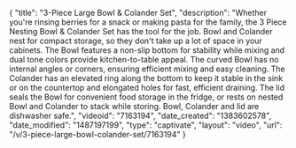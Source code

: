 {
    "title": "3-Piece Large Bowl & Colander Set",
    "description": "Whether you're rinsing berries for a snack or making pasta for the family, the 3 Piece Nesting Bowl & Colander Set has the tool for the job. Bowl and Colander nest for compact storage, so they don't take up a lot of space in your cabinets. The Bowl features a non-slip bottom for stability while mixing and dual tone colors provide kitchen-to-table appeal. The curved Bowl has no internal angles or corners, ensuring efficient mixing and easy cleaning. The Colander has an elevated ring along the bottom to keep it stable in the sink or on the countertop and elongated holes for fast, efficient draining. The lid seals the Bowl for convenient food storage in the fridge, or rests on nested Bowl and Colander to stack while storing.  Bowl, Colander and lid are dishwasher safe.",
    "videoid": "7163194",
    "date_created": "1383602578",
    "date_modified": "1487197199",
    "type": "captivate",
    "layout": "video",
    "url": "\/v\/3-piece-large-bowl-colander-set\/7163194"
}